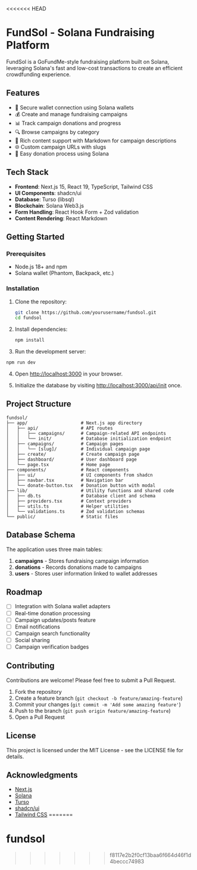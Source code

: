 <<<<<<< HEAD
# FundSol - Solana Fundraising Platform

FundSol is a GoFundMe-style fundraising platform built on Solana, leveraging Solana's fast and low-cost transactions to create an efficient crowdfunding experience.

## Features

- 🔐 Secure wallet connection using Solana wallets
- 💰 Create and manage fundraising campaigns
- 📊 Track campaign donations and progress
- 🔍 Browse campaigns by category
- 📝 Rich content support with Markdown for campaign descriptions
- 🌐 Custom campaign URLs with slugs
- 🤝 Easy donation process using Solana 

## Tech Stack

- **Frontend**: Next.js 15, React 19, TypeScript, Tailwind CSS
- **UI Components**: shadcn/ui
- **Database**: Turso (libsql)
- **Blockchain**: Solana Web3.js
- **Form Handling**: React Hook Form + Zod validation
- **Content Rendering**: React Markdown

## Getting Started

### Prerequisites

- Node.js 18+ and npm
- Solana wallet (Phantom, Backpack, etc.)

### Installation

1. Clone the repository:
   ```bash
   git clone https://github.com/yourusername/fundsol.git
   cd fundsol
   ```

2. Install dependencies:
   ```bash
   npm install
   ```

3. Run the development server:
```bash
npm run dev
   ```

4. Open [http://localhost:3000](http://localhost:3000) in your browser.

5. Initialize the database by visiting [http://localhost:3000/api/init](http://localhost:3000/api/init) once.

## Project Structure

```
fundsol/
├── app/                    # Next.js app directory
│   ├── api/                # API routes
│   │   ├── campaigns/      # Campaign-related API endpoints
│   │   └── init/           # Database initialization endpoint
│   ├── campaigns/          # Campaign pages
│   │   └── [slug]/         # Individual campaign page
│   ├── create/             # Create campaign page
│   ├── dashboard/          # User dashboard page
│   └── page.tsx            # Home page
├── components/             # React components
│   ├── ui/                 # UI components from shadcn
│   ├── navbar.tsx          # Navigation bar
│   └── donate-button.tsx   # Donation button with modal
├── lib/                    # Utility functions and shared code
│   ├── db.ts               # Database client and schema
│   ├── providers.tsx       # Context providers
│   ├── utils.ts            # Helper utilities
│   └── validations.ts      # Zod validation schemas
└── public/                 # Static files
```

## Database Schema

The application uses three main tables:

1. **campaigns** - Stores fundraising campaign information
2. **donations** - Records donations made to campaigns
3. **users** - Stores user information linked to wallet addresses

## Roadmap

- [ ] Integration with Solana wallet adapters
- [ ] Real-time donation processing
- [ ] Campaign updates/posts feature
- [ ] Email notifications
- [ ] Campaign search functionality
- [ ] Social sharing
- [ ] Campaign verification badges

## Contributing

Contributions are welcome! Please feel free to submit a Pull Request.

1. Fork the repository
2. Create a feature branch (`git checkout -b feature/amazing-feature`)
3. Commit your changes (`git commit -m 'Add some amazing feature'`)
4. Push to the branch (`git push origin feature/amazing-feature`)
5. Open a Pull Request

## License

This project is licensed under the MIT License - see the LICENSE file for details.

## Acknowledgments

- [Next.js](https://nextjs.org/)
- [Solana](https://solana.com/)
- [Turso](https://turso.tech/)
- [shadcn/ui](https://ui.shadcn.com/)
- [Tailwind CSS](https://tailwindcss.com/)
=======
# fundsol
>>>>>>> f8117e2b2f0cf13baa6f664d46f1d4beccc74983
